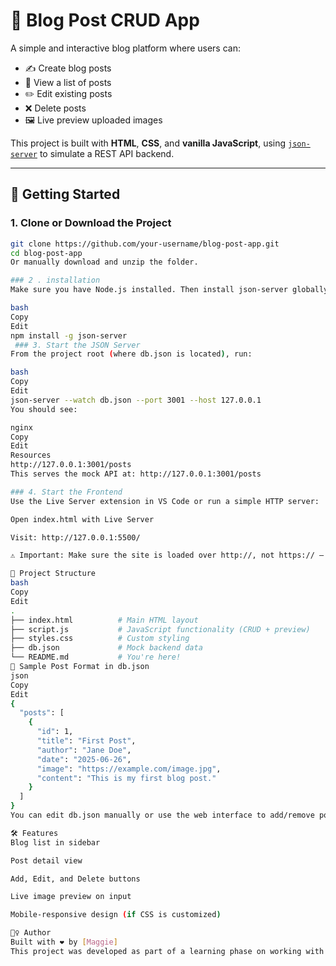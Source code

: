 # 📝 Blog Post CRUD App

A simple and interactive blog platform where users can:

- ✍️ Create blog posts
- 📖 View a list of posts
- ✏️ Edit existing posts
- ❌ Delete posts
- 🖼️ Live preview uploaded images

This project is built with **HTML**, **CSS**, and **vanilla JavaScript**, using [`json-server`](https://github.com/typicode/json-server) to simulate a REST API backend.

---

## 🚀 Getting Started

### 1. Clone or Download the Project

```bash
git clone https://github.com/your-username/blog-post-app.git
cd blog-post-app
Or manually download and unzip the folder.

### 2 . installation
Make sure you have Node.js installed. Then install json-server globally:

bash
Copy
Edit
npm install -g json-server
 ### 3. Start the JSON Server
From the project root (where db.json is located), run:

bash
Copy
Edit
json-server --watch db.json --port 3001 --host 127.0.0.1
You should see:

nginx
Copy
Edit
Resources
http://127.0.0.1:3001/posts
This serves the mock API at: http://127.0.0.1:3001/posts

### 4. Start the Frontend
Use the Live Server extension in VS Code or run a simple HTTP server:

Open index.html with Live Server

Visit: http://127.0.0.1:5500/

⚠️ Important: Make sure the site is loaded over http://, not https:// — otherwise, fetch() will be blocked due to CORS or "Upgrade Required" errors.

📁 Project Structure
bash
Copy
Edit
.
├── index.html          # Main HTML layout
├── script.js           # JavaScript functionality (CRUD + preview)
├── styles.css          # Custom styling
├── db.json             # Mock backend data
└── README.md           # You're here!
🧪 Sample Post Format in db.json
json
Copy
Edit
{
  "posts": [
    {
      "id": 1,
      "title": "First Post",
      "author": "Jane Doe",
      "date": "2025-06-26",
      "image": "https://example.com/image.jpg",
      "content": "This is my first blog post."
    }
  ]
}
You can edit db.json manually or use the web interface to add/remove posts.

🛠 Features
Blog list in sidebar

Post detail view

Add, Edit, and Delete buttons

Live image preview on input

Mobile-responsive design (if CSS is customized)

🙋‍♀️ Author
Built with ❤️ by [Maggie]
This project was developed as part of a learning phase on working with frontend and mock APIs using json-server.